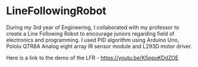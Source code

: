 # LineFollowingRobot
During my 3rd year of Engineering, I collaborated with my professor to create a Line Following Robot to encourage juniors regarding field of electronics and programming. I used PID algorithm using Arduino Uno, Pololu QTR8A Analog eight array IR sensor module and L293D motor driver. 

Here is a link to the demo of the LFR - https://youtu.be/K5ppuKDdZOE
